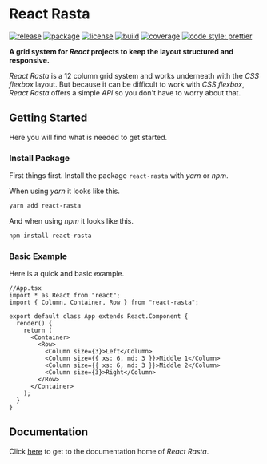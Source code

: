 # React Rasta

[![release](https://img.shields.io/github/release/ChilliCream/react-rasta.svg)](https://github.com/ChilliCream/react-rasta/releases) [
![package](https://img.shields.io/npm/v/react-rasta.svg)](https://www.npmjs.com/package/react-rasta) [![license](https://img.shields.io/github/license/ChilliCream/react-rasta.svg)](https://github.com/ChilliCream/react-rasta/blob/master/LICENSE)
[![build](https://img.shields.io/circleci/project/github/ChilliCream/react-rasta.svg)](https://circleci.com/gh/ChilliCream/react-rasta/tree/master) [![coverage](https://img.shields.io/coveralls/ChilliCream/react-rasta.svg)](https://coveralls.io/github/ChilliCream/react-rasta?branch=master) [![code style: prettier](https://img.shields.io/badge/code_style-prettier-ff69b4.svg)](https://github.com/prettier/prettier)

**A grid system for _React_ projects to keep the layout structured and responsive.**

_React Rasta_ is a 12 column grid system and works underneath with the _CSS flexbox_ layout.
But because it can be difficult to work with _CSS flexbox_, _React Rasta_ offers a simple _API_
so you don't have to worry about that.

## Getting Started

Here you will find what is needed to get started.

### Install Package

First things first. Install the package `react-rasta` with _yarn_ or _npm_.

When using _yarn_ it looks like this.

```powershell
yarn add react-rasta
```

And when using _npm_ it looks like this.

```powershell
npm install react-rasta
```

### Basic Example

Here is a quick and basic example.

```tsx
//App.tsx
import * as React from "react";
import { Column, Container, Row } from "react-rasta";

export default class App extends React.Component {
  render() {
    return (
      <Container>
        <Row>
          <Column size={3}>Left</Column>
          <Column size={{ xs: 6, md: 3 }}>Middle 1</Column>
          <Column size={{ xs: 6, md: 3 }}>Middle 2</Column>
          <Column size={3}>Right</Column>
        </Row>
      </Container>
    );
  }
}
```

## Documentation

Click [here](https://github.com/ChilliCream/react-rasta-docs) to get to the documentation home of _React Rasta_.
